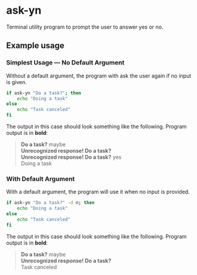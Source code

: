 # ask-yn

Terminal utility program to prompt the user to answer yes or no.

## Example usage

### Simplest Usage &mdash; No Default Argument

Without a default argument, the program with ask the user again if no input is given.

```sh
if ask-yn "Do a task?"; then
    echo "Doing a task"
else
    echo "Task canceled"
fi
```

The output in this case should look something like the following. Program output is in **bold**:

> **Do a task?** maybe <br />
> **Unrecognized response! Do a task?** <br />
> **Unrecognized response! Do a task?** yes <br />
> Doing a task

### With Default Argument

With a default argument, the program will use it when no input is provided.

```sh
if ask-yn "Do a task?" -d n; then
    echo "Doing a task"
else
    echo "Task canceled"
fi
```

The output in this case should look something like the following. Program output is in **bold**:

> **Do a task?** maybe <br />
> **Unrecognized response! Do a task?** <br />
> Task canceled
